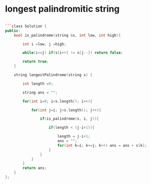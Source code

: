 # longest palindromitic string
```c++

```class Solution {
public:
    bool is_palindrome(string &s, int low, int high){

        int i =low, j =high;

        while(i<=j) if(s[i++] != s[j--]) return false;

        return true;
    }

    string longestPalindrome(string s) {

        int length =0;

        string ans = "";

        for(int i=0; i<s.length(); i++){

            for(int j=i; j<s.length(); j++){

                if(is_palindrome(s, i, j)){

                    if(length < (j-i+1)){

                        length = j-i+1;
                        ans = "";
                        for(int k=i; k<=j; k++) ans = ans + s[k];
                    }
                }
            }
        }            
        return ans;
    }
};